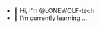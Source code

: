 - 👋 Hi, I’m @LONEWOLF-tech
- 🌱 I’m currently learning ...

<!---
LONEWOLF-tech/LONEWOLF-tech is a ✨ special ✨ repository because its `README.md` (this file) appears on your GitHub profile.
You can click the Preview link to take a look at your changes.
--->
